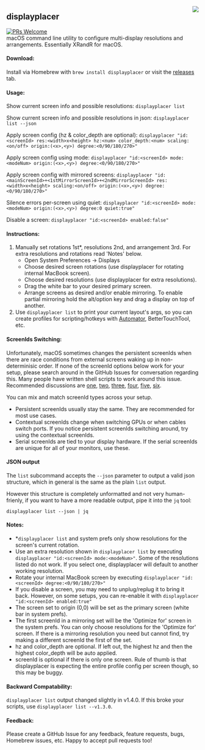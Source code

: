 <a href="#"><img align="right" src="animation.gif"></a>

## displayplacer
[![PRs Welcome](https://img.shields.io/badge/PRs-welcome-brightgreen.svg)](https://github.com/firstcontributions/first-contributions)  
macOS command line utility to configure multi-display resolutions and arrangements. Essentially XRandR for macOS.

#### Download:

Install via Homebrew with `brew install displayplacer` or visit the [releases](https://github.com/jakehilborn/displayplacer/releases) tab.

#### Usage:

Show current screen info and possible resolutions: `displayplacer list`

Show current screen info and possible resolutions in json: `displayplacer list --json`

Apply screen config (hz & color_depth are optional): `displayplacer "id:<screenId> res:<width>x<height> hz:<num> color_depth:<num> scaling:<on/off> origin:(<x>,<y>) degree:<0/90/180/270>"`

Apply screen config using mode: `displayplacer "id:<screenId> mode:<modeNum> origin:(<x>,<y>) degree:<0/90/180/270>"`

Apply screen config with mirrored screens: `displayplacer "id:<mainScreenId>+<1stMirrorScreenId>+<2ndMirrorScreenId> res:<width>x<height> scaling:<on/off> origin:(<x>,<y>) degree:<0/90/180/270>"`

Silence errors per-screen using quiet: `displayplacer "id:<screenId> mode:<modeNum> origin:(<x>,<y>) degree:0 quiet:true"`

Disable a screen: `displayplacer "id:<screenId> enabled:false"`

#### Instructions:

1. Manually set rotations 1st*, resolutions 2nd, and arrangement 3rd. For extra resolutions and rotations read 'Notes' below.
    - Open System Preferences -> Displays
    - Choose desired screen rotations (use displayplacer for rotating internal MacBook screen).
    - Choose desired resolutions (use displayplacer for extra resolutions).
    - Drag the white bar to your desired primary screen.
    - Arrange screens as desired and/or enable mirroring. To enable partial mirroring hold the alt/option key and drag a display on top of another.
2. Use `displayplacer list` to print your current layout's args, so you can create profiles for scripting/hotkeys with [Automator](https://github.com/jakehilborn/displayplacer/issues/13), BetterTouchTool, etc.

#### ScreenIds Switching:

Unfortunately, macOS sometimes changes the persistent screenIds when there are race conditions from external screens waking up in non-determinisic order. If none of the screenId options below work for your setup, please search around in the GitHub Issues for conversation regarding this. Many people have written shell scripts to work around this issue. Recommended discussions are [one](https://github.com/jakehilborn/displayplacer/issues/80), [two](https://github.com/jakehilborn/displayplacer/issues/30), [three](https://github.com/jakehilborn/displayplacer/issues/89), [four](https://github.com/jakehilborn/displayplacer/issues/77), [five](https://github.com/jakehilborn/displayplacer/issues/100), [six](https://github.com/jakehilborn/displayplacer/pull/96).

You can mix and match screenId types across your setup.

- Persistent screenIds usually stay the same. They are recommended for most use cases.
- Contextual screenIds change when switching GPUs or when cables switch ports. If you notice persistent screenIds switching around, try using the contextual screenIds.
- Serial screenIds are tied to your display hardware. If the serial screenIds are unique for all of your monitors, use these.

#### JSON output

The `list` subcommand accepts the `--json` parameter to output a valid json structure, which in general is the same as the plain `list` output.

However this structure is completely unformatted and not very human-frienly, if you want to have a more readable output, pipe it into the `jq` tool:

```shell
displayplacer list --json | jq
```

#### Notes:

- *`displayplacer list` and system prefs only show resolutions for the screen's current rotation.
- Use an extra resolution shown in `displayplacer list` by executing `displayplacer "id:<screenId> mode:<modeNum>"`. Some of the resolutions listed do not work. If you select one, displayplacer will default to another working resolution.
- Rotate your internal MacBook screen by executing `displayplacer "id:<screenId> degree:<0/90/180/270>"`
- If you disable a screen, you may need to unplug/replug it to bring it back. However, on some setups, you can re-enable it with `displayplacer "id:<screenId> enabled:true"`
- The screen set to origin (0,0) will be set as the primary screen (white bar in system prefs).
- The first screenId in a mirroring set will be the 'Optimize for' screen in the system prefs. You can only choose resolutions for the 'Optimize for' screen. If there is a mirroring resolution you need but cannot find, try making a different screenId the first of the set.
- hz and color_depth are optional. If left out, the highest hz and then the highest color_depth will be auto applied.
- screenId is optional if there is only one screen. Rule of thumb is that displayplacer is expecting the entire profile config per screen though, so this may be buggy.

#### Backward Compatability:

`displayplacer list` output changed slightly in v1.4.0. If this broke your scripts, use `displayplacer list --v1.3.0`.

#### Feedback:

Please create a GitHub Issue for any feedback, feature requests, bugs, Homebrew issues, etc. Happy to accept pull requests too!
